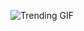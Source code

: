 
<!-- GIF_SECTION -->
![Trending GIF](https://media0.giphy.com/media/v1.Y2lkPThiYjIxNzcyaGNjajB3YXcxdzF6enNna2t1ZXBoM3V1c3ExaG5sNGJvYWdnbGc2MCZlcD12MV9naWZzX3NlYXJjaCZjdD1n/SS3OndLI7c3ZYnr0vM/giphy.gif)
<!-- END_GIF_SECTION -->
